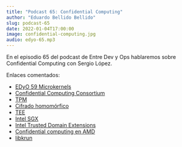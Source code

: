 ```yaml
---
title: "Podcast 65: Confidential Computing"
author: "Eduardo Bellido Bellido"
slug: podcast-65
date: 2022-01-04T17:00:00
image: confidential-computing.jpg
audio: edyo-65.mp3
---
```


En el episodio 65 del podcast de Entre Dev y Ops hablaremos sobre Confidential Computing con Sergio López.

<!--more-->

Enlaces comentados:

- [EDyO 59 Microkernels](https://www.entredevyops.es/podcasts/podcast-59.html)
- [Confidential Computing Consortium](https://confidentialcomputing.io/)
- [TPM](https://es.wikipedia.org/wiki/TPM_(informática))
- [Cifrado homomórfico](https://es.wikipedia.org/wiki/Cifrado_homomórfico)
- [TEE](https://en.wikipedia.org/wiki/Trusted_execution_environment)
- [Intel SGX](https://www.intel.es/content/www/es/es/architecture-and-technology/software-guard-extensions.html)
- [Intel Trusted Domain Extensions](https://www.intel.com/content/www/us/en/developer/articles/technical/intel-trust-domain-extensions.html)
- [Confidential computing en AMD](https://www.amd.com/en/processors/epyc-confidential-computing-cloud)
- [libkrun](https://github.com/containers/libkrun)
